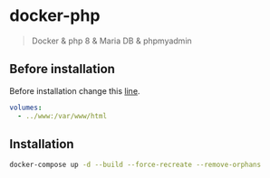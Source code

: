 # docker-php

<!-- > Docker & php 5 & php 7 & php 8 & Maria DB & phpmyadmin -->
> Docker & php 8 & Maria DB & phpmyadmin 

## Before installation

Before installation change this [line](https://github.com/emalherbi/docker/blob/main/docker-compose.yml).

```yml
volumes:
  - ../www:/var/www/html
```

## Installation

```bash
docker-compose up -d --build --force-recreate --remove-orphans
```

